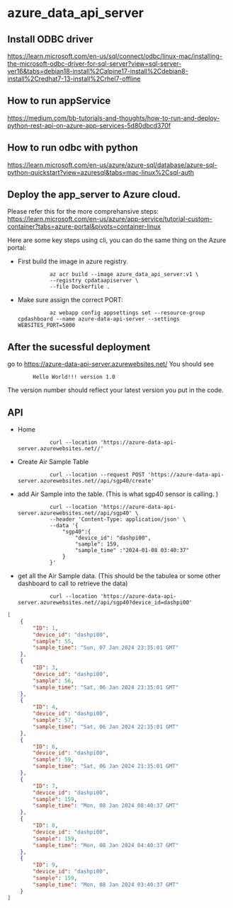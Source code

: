 # azure_data_api_server


## Install ODBC driver
https://learn.microsoft.com/en-us/sql/connect/odbc/linux-mac/installing-the-microsoft-odbc-driver-for-sql-server?view=sql-server-ver16&tabs=debian18-install%2Calpine17-install%2Cdebian8-install%2Credhat7-13-install%2Crhel7-offline


## How to run appService
https://medium.com/bb-tutorials-and-thoughts/how-to-run-and-deploy-python-rest-api-on-azure-app-services-5d80dbcd370f


## How to run odbc with python
https://learn.microsoft.com/en-us/azure/azure-sql/database/azure-sql-python-quickstart?view=azuresql&tabs=mac-linux%2Csql-auth


## Deploy the app_server to Azure cloud.
Please refer this for the more comprehansive steps: https://learn.microsoft.com/en-us/azure/app-service/tutorial-custom-container?tabs=azure-portal&pivots=container-linux


Here are some key steps using cli, you can do the same thing on the Azure portal:
- First build the image in azure registry.


                az acr build --image azure_data_api_server:v1 \
                --registry cpdataapiserver \
                --file Dockerfile .


- Make sure assign the correct PORT:


                az webapp config appsettings set --resource-group cpdashboard --name azure-data-api-server --settings WEBSITES_PORT=5000


## After the sucessful deployment
go to https://azure-data-api-server.azurewebsites.net/
You should see 

            Hello World!!! version 1.0

The version number should reflect your latest version you put in the code.


## API
- Home

                curl --location 'https://azure-data-api-server.azurewebsites.net//'

- Create Air Sample Table

                curl --location --request POST 'https://azure-data-api-server.azurewebsites.net//api/sgp40/create'

- add Air Sample into the table. (This is what sgp40 sensor is calling. )

                curl --location 'https://azure-data-api-server.azurewebsites.net//api/sgp40' \
                --header 'Content-Type: application/json' \
                --data '{
                    "sgp40":{
                        "device_id": "dashpi00",
                        "sample": 159,
                        "sample_time" :"2024-01-08 03:40:37"
                    }
                }'

- get all the Air Sample data. (This should be the tabulea or some other dashboard to call to retrieve the data)

                curl --location 'https://azure-data-api-server.azurewebsites.net//api/sgp40?device_id=dashpi00'

```json
[
    {
        "ID": 1,
        "device_id": "dashpi00",
        "sample": 55,
        "sample_time": "Sun, 07 Jan 2024 23:35:01 GMT"
    },
    {
        "ID": 3,
        "device_id": "dashpi00",
        "sample": 56,
        "sample_time": "Sat, 06 Jan 2024 23:35:01 GMT"
    },
    {
        "ID": 4,
        "device_id": "dashpi00",
        "sample": 57,
        "sample_time": "Sat, 06 Jan 2024 22:35:01 GMT"
    },
    {
        "ID": 6,
        "device_id": "dashpi00",
        "sample": 59,
        "sample_time": "Sat, 06 Jan 2024 21:35:01 GMT"
    },
    {
        "ID": 7,
        "device_id": "dashpi00",
        "sample": 159,
        "sample_time": "Mon, 08 Jan 2024 08:40:37 GMT"
    },
    {
        "ID": 8,
        "device_id": "dashpi00",
        "sample": 159,
        "sample_time": "Mon, 08 Jan 2024 04:40:37 GMT"
    },
    {
        "ID": 9,
        "device_id": "dashpi00",
        "sample": 159,
        "sample_time": "Mon, 08 Jan 2024 03:40:37 GMT"
    }
]
```